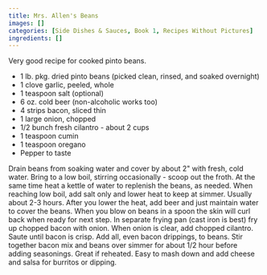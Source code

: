 ```yaml
---
title: Mrs. Allen's Beans
images: []
categories: [Side Dishes & Sauces, Book 1, Recipes Without Pictures]
ingredients: []
---
```


Very good recipe for cooked pinto beans.

-   1 lb. pkg. dried pinto beans (picked clean, rinsed, and soaked
    overnight)
-   1 clove garlic, peeled, whole
-   1 teaspoon salt (optional)
-   6 oz. cold beer (non-alcoholic works too)
-   4 strips bacon, sliced thin
-   1 large onion, chopped
-   1/2 bunch fresh cilantro - about 2 cups
-   1 teaspoon cumin
-   1 teaspoon oregano
-   Pepper to taste

Drain beans from soaking water and cover by about 2" with fresh, cold
water. Bring to a low boil, stirring occasionally - scoop out the froth.
At the same time heat a kettle of water to replenish the beans, as
needed. When reaching low boil, add salt only and lower heat to keep at
simmer. Usually about 2-3 hours. After you lower the heat, add beer and
just maintain water to cover the beans. When you blow on beans in a
spoon the skin will curl back when ready for next step. In separate
frying pan (cast iron is best) fry up chopped bacon with onion. When
onion is clear, add chopped cilantro. Saute until bacon is crisp. Add
all, even bacon drippings, to beans. Stir together bacon mix and beans
over simmer for about 1/2 hour before adding seasonings. Great if
reheated. Easy to mash down and add cheese and salsa for burritos or
dipping.

  